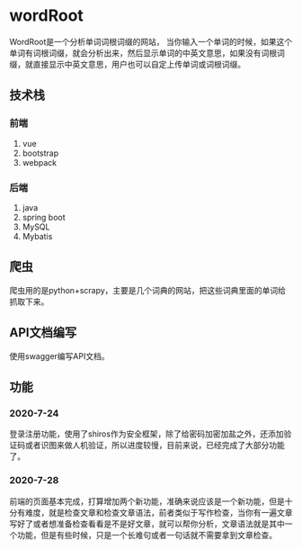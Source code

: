 # wordRoot

WordRoot是一个分析单词词根词缀的网站， 当你输入一个单词的时候，如果这个单词有词根词缀，就会分析出来，然后显示单词的中英文意思，如果没有词根词缀，就直接显示中英文意思，用户也可以自定上传单词或词根词缀。

## 技术栈

### 前端

1. vue
2. bootstrap
3. webpack 

### 后端

1. java
2. spring boot
3. MySQL
5. Mybatis

## 爬虫

爬虫用的是python+scrapy，主要是几个词典的网站，把这些词典里面的单词给抓取下来。

## API文档编写

使用swagger编写API文档。

## 功能

### 2020-7-24

登录注册功能，使用了shiros作为安全框架，除了给密码加密加盐之外，还添加验证码或者识图来做人机验证，所以进度较慢，目前来说，已经完成了大部分功能了。

### 2020-7-28

前端的页面基本完成，打算增加两个新功能，准确来说应该是一个新功能，但是十分有难度，就是检查文章和检查文章语法，前者类似于写作检查，当你有一遍文章写好了或者想准备检查看看是不是好文章，就可以帮你分析，文章语法就是其中一个功能，但是有些时候，只是一个长难句或者一句话就不需要拿到文章检查。